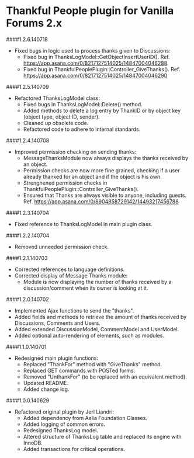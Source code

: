 # Thankful People plugin for Vanilla Forums 2.x

####1.2.6.140718
* Fixed bugs in logic used to process thanks given to Discussions:
	* Fixed bug in ThanksLogModel::GetObjectInsertUserID(). Ref. https://app.asana.com/0/8217127514025/14847004046288.
	* Fixed bug in ThankfulPeoplePlugin::Controller_GiveThanks(). Ref. https://app.asana.com/0/8217127514025/14847004046290

####1.2.5.140709
* Refactored ThanksLogModel class:
	* Fixed bugs in ThanksLogModel::Delete() method.
	* Added methods to delete a log entry by ThankID or by object key (object type, object ID, sender).
	* Cleaned up obsolete code.
	* Refactored code to adhere to internal standards.

####1.2.4.140708
* Improved permission checking on sending thanks:
	* MessageThanksModule now always displays the thanks received by an object.
	* Permission checks are now more fine grained, checking if a user already thanked for an object and if the object is his own.
	* Strenghened permission checks in ThankfulPeoplePlugin::Controller_GiveThanks().
	* Ensured that Thanks are always visible to anyone, including guests. Ref. https://app.asana.com/0/8904858729142/14493217456788

####1.2.3.140704
* Fixed reference to ThanksLogModel in main plugin class.

####1.2.2.140704
* Removed unneeded permission check.

####1.2.1.140703
* Corrected references to language definitions.
* Corrected display of Message Thanks module:
	* Module is now displaying the number of thanks received by a discussion/comment when its owner is looking at it.

####1.2.0.140702
* Implemented Ajax functions to send the "thanks".
* Added fields and methods to retrieve the amount of thanks received by Discussions, Comments and Users.
* Added extended DiscussionModel, CommentModel and UserModel.
* Added optional auto-rendering of elements, such as modules.

####1.1.0.140701
* Redesigned main plugin functions:
	* Replaced "ThankFor" method with "GiveThanks" method.
	* Replaced GET commands with POSTed forms.
	* Removed "UnthankFor" (to be replaced with an equivalent method).
	* Updated README.
	* Added change log.

####1.0.0.140629
* Refactored original plugin by Jerl Liandri:
	* Added dependency from Aelia Foundation Classes.
	* Added logging of common errors.
	* Redesigned ThanksLog model.
	* Altered structure of ThanksLog table and replaced its engine with InnoDB.
	* Added transactions for critical operations.
